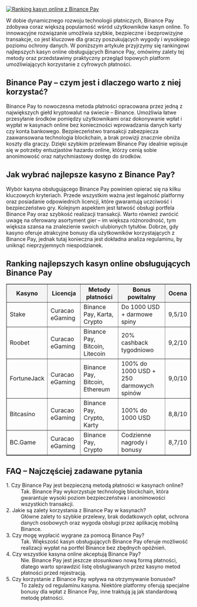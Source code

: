 [![Ranking kasyn online z Binance Pay](https://123-caf.pages.dev/gitsignup.png)](https://vrmoo.ru/Bt82HjjY)

<div>     <p>W dobie dynamicznego rozwoju technologii płatniczych, Binance Pay zdobywa coraz większą popularność wśród użytkowników kasyn online. To innowacyjne rozwiązanie umożliwia szybkie, bezpieczne i bezprowizyjne transakcje, co jest kluczowe dla graczy poszukujących wygody i wysokiego poziomu ochrony danych. W poniższym artykule przyjrzymy się rankingowi najlepszych kasyn online obsługujących Binance Pay, omówimy zalety tej metody oraz przedstawimy praktyczny przegląd topowych platform umożliwiających korzystanie z cyfrowych płatności.</p>    <h2>Binance Pay – czym jest i dlaczego warto z niej korzystać?</h2>   <p>Binance Pay to nowoczesna metoda płatności opracowana przez jedną z największych giełd kryptowalut na świecie – Binance. Umożliwia łatwe przesyłanie środków pomiędzy użytkownikami oraz dokonywanie wpłat i wypłat w kasynach online bez konieczności wprowadzania danych karty czy konta bankowego. Bezpieczeństwo transakcji zabezpiecza zaawansowana technologia blockchain, a brak prowizji znacznie obniża koszty dla graczy. Dzięki szybkim przelewam Binance Pay idealnie wpisuje się w potrzeby entuzjastów hazardu online, którzy cenią sobie anonimowość oraz natychmiastowy dostęp do środków.</p>    <h2>Jak wybrać najlepsze kasyno z Binance Pay?</h2>   <p>Wybór kasyna obsługującego Binance Pay powinien opierać się na kilku kluczowych kryteriach. Przede wszystkim ważna jest legalność platformy oraz posiadanie odpowiednich licencji, które gwarantują uczciwość i bezpieczeństwo gry. Kolejnym aspektem jest łatwość obsługi portfela Binance Pay oraz szybkość realizacji transakcji. Warto również zwrócić uwagę na oferowany asortyment gier – im większa różnorodność, tym większa szansa na znalezienie swoich ulubionych tytułów. Dobrze, gdy kasyno oferuje atrakcyjne bonusy dla użytkowników korzystających z Binance Pay, jednak tutaj konieczna jest dokładna analiza regulaminu, by uniknąć nieprzyjemnych niespodzianek.</p>    <h2>Ranking najlepszych kasyn online obsługujących Binance Pay</h2>   <table border="1" cellpadding="8" cellspacing="0" style="border-collapse: collapse; width: 100%;">     <thead>       <tr style="background-color:#f4f4f4;">         <th>Kasyno</th>         <th>Licencja</th>         <th>Metody płatności</th>         <th>Bonus powitalny</th>         <th>Ocena</th>       </tr>     </thead>     <tbody>       <tr>         <td>Stake</td>         <td>Curacao eGaming</td>         <td>Binance Pay, Karta, Crypto</td>         <td>Do 1000 USD + darmowe spiny</td>         <td>9,5/10</td>       </tr>       <tr>         <td>Roobet</td>         <td>Curacao eGaming</td>         <td>Binance Pay, Bitcoin, Litecoin</td>         <td>20% cashback tygodniowo</td>         <td>9,2/10</td>       </tr>       <tr>         <td>FortuneJack</td>         <td>Curacao eGaming</td>         <td>Binance Pay, Bitcoin, Ethereum</td>         <td>100% do 1000 USD + 250 darmowych spinów</td>         <td>9,0/10</td>       </tr>       <tr>         <td>Bitcasino</td>         <td>Curacao eGaming</td>         <td>Binance Pay, Crypto, Karty</td>         <td>100% do 1000 USD</td>         <td>8,8/10</td>       </tr>       <tr>         <td>BC.Game</td>         <td>Curacao eGaming</td>         <td>Binance Pay, Crypto</td>         <td>Codzienne nagrody i bonusy</td>         <td>8,7/10</td>       </tr>     </tbody>   </table>    <h2>FAQ – Najczęściej zadawane pytania</h2>   <dl>     <dt>1. Czy Binance Pay jest bezpieczną metodą płatności w kasynach online?</dt>     <dd>Tak. Binance Pay wykorzystuje technologię blockchain, która gwarantuje wysoki poziom bezpieczeństwa i anonimowości wszystkich transakcji.</dd>      <dt>2. Jakie są zalety korzystania z Binance Pay w kasynach?</dt>     <dd>Główne zalety to szybkie przelewy, brak dodatkowych opłat, ochrona danych osobowych oraz wygoda obsługi przez aplikację mobilną Binance.</dd>      <dt>3. Czy mogę wypłacić wygrane za pomocą Binance Pay?</dt>     <dd>Tak. Większość kasyn obsługujących Binance Pay oferuje możliwość realizacji wypłat na portfel Binance bez zbędnych opóźnień.</dd>      <dt>4. Czy wszystkie kasyna online akceptują Binance Pay?</dt>     <dd>Nie. Binance Pay jest jeszcze stosunkowo nową formą płatności, dlatego warto sprawdzić listę obsługiwanych przez kasyno metod płatności przed rejestracją.</dd>      <dt>5. Czy korzystanie z Binance Pay wpływa na otrzymywanie bonusów?</dt>     <dd>To zależy od regulaminu kasyna. Niektóre platformy oferują specjalne bonusy dla wpłat z Binance Pay, inne traktują ją jak standardową metodę płatności.</dd>   </dl> </div>
